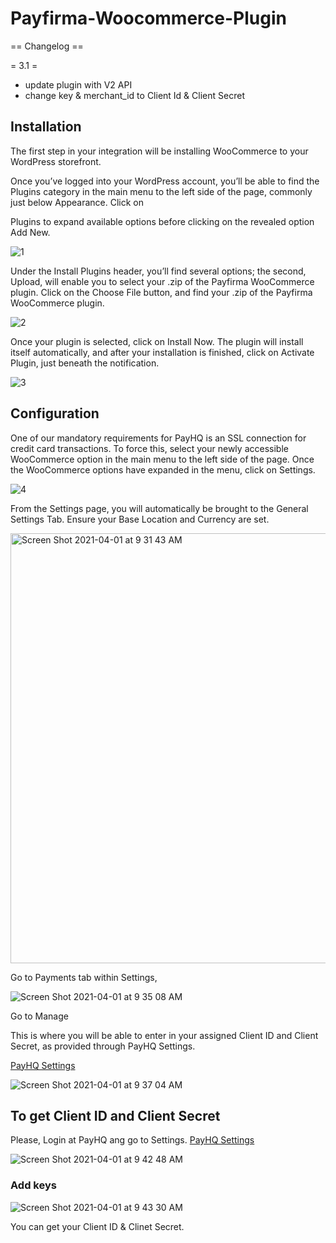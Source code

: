 # Payfirma-Woocommerce-Plugin


== Changelog ==

= 3.1 = 
* update plugin with V2 API 
* change key & merchant_id to Client Id & Client Secret


## Installation

The first step in your integration will be installing WooCommerce to your WordPress storefront.

Once you’ve logged into your WordPress account, you’ll be able to find the Plugins category in the main menu to the left side of the page, commonly just below Appearance. Click on

Plugins to expand available options before clicking on the revealed option
Add New.

![1](https://user-images.githubusercontent.com/67436452/113324599-282db580-92cc-11eb-8ddd-f895eda8fe55.png)


Under the Install Plugins header, you’ll find several options; the second, Upload, will enable you to select your .zip of the Payfirma WooCommerce plugin. Click on the Choose File button, and find your .zip of the Payfirma WooCommerce plugin.

![2](https://user-images.githubusercontent.com/67436452/113324873-7a6ed680-92cc-11eb-99a4-0ede994c18c2.png)

Once your plugin is selected, click on Install Now. The plugin will install itself automatically, and after your installation is finished, click on Activate Plugin, just beneath the notification.

![3](https://user-images.githubusercontent.com/67436452/113324927-8d81a680-92cc-11eb-8a3c-26c99740f3c1.png)


## Configuration

One of our mandatory requirements for PayHQ is an SSL connection for credit card transactions. To force this, select your newly accessible WooCommerce option in the main menu to the left side of the page. Once the WooCommerce options have expanded in the menu, click on Settings.

![4](https://user-images.githubusercontent.com/67436452/113325053-bb66eb00-92cc-11eb-83e5-6355fb225484.png)


From the Settings page, you will automatically be brought to the General Settings Tab. Ensure your Base Location and Currency are set.

<img width="688" alt="Screen Shot 2021-04-01 at 9 31 43 AM" src="https://user-images.githubusercontent.com/67436452/113325332-231d3600-92cd-11eb-8ff9-4149c5204af8.png">


Go to Payments tab within Settings,

![Screen Shot 2021-04-01 at 9 35 08 AM](https://user-images.githubusercontent.com/67436452/113325663-958e1600-92cd-11eb-937d-925813e497ec.png)

Go to Manage 

This is where you will be able to enter in your assigned Client ID and Client Secret, as provided through PayHQ Settings.

[PayHQ Settings](https://hq.payfirma.com/#/settings/ecommerce)

![Screen Shot 2021-04-01 at 9 37 04 AM](https://user-images.githubusercontent.com/67436452/113325971-f0c00880-92cd-11eb-82bd-c84516cab7fe.png)



## To get Client ID and Client Secret
Please, Login at PayHQ ang go to Settings.
[PayHQ Settings](https://hq.payfirma.com/#/settings/ecommerce)

![Screen Shot 2021-04-01 at 9 42 48 AM](https://user-images.githubusercontent.com/67436452/113326535-a55a2a00-92ce-11eb-93e1-e01059b9203d.png)

### Add keys

![Screen Shot 2021-04-01 at 9 43 30 AM](https://user-images.githubusercontent.com/67436452/113326600-bd31ae00-92ce-11eb-80c0-e6d4636d630e.png)

You can get your Client ID & Clinet Secret.

